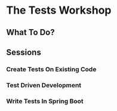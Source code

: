# The Tests Workshop

## What To Do?

## Sessions

### Create Tests On Existing Code

### Test Driven Development

### Write Tests In Spring Boot

